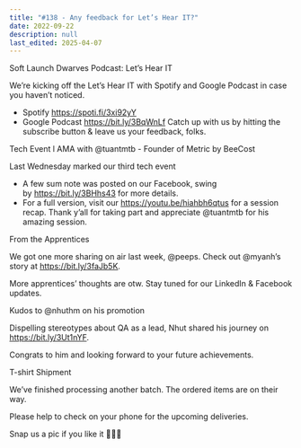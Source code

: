 ```yaml
---
title: "#138 - Any feedback for Let’s Hear IT?"
date: 2022-09-22
description: null
last_edited: 2025-04-07
---
```


Soft Launch Dwarves Podcast: Let’s Hear IT

We’re kicking off the Let’s Hear IT with Spotify and Google Podcast in case you haven’t noticed.

- Spotify <https://spoti.fi/3xi92yY>
- Google Podcast <https://bit.ly/3BqWnLf>
  Catch up with us by hitting the subscribe button & leave us your feedback, folks.

Tech Event l AMA with @tuantmtb - Founder of Metric by BeeCost

Last Wednesday marked our third tech event

- A few sum note was posted on our Facebook, swing by <https://bit.ly/3BHhs43> for more details.
- For a full version, visit our <https://youtu.be/hiahbh6qtus> for a session recap.
  Thank y’all for taking part and appreciate @tuantmtb for his amazing session.

From the Apprentices

We got one more sharing on air last week, @peeps. Check out @myanh’s story at <https://bit.ly/3faJb5K>.

More apprentices’ thoughts are otw. Stay tuned for our LinkedIn & Facebook updates.

Kudos to @nhuthm on his promotion

Dispelling stereotypes about QA as a lead, Nhut shared his journey on <https://bit.ly/3Ut1nYF>.

Congrats to him and looking forward to your future achievements.

T-shirt Shipment

We’ve finished processing another batch. The ordered items are on their way.

Please help to check on your phone for the upcoming deliveries.

Snap us a pic if you like it 🙆🏻‍♀️
